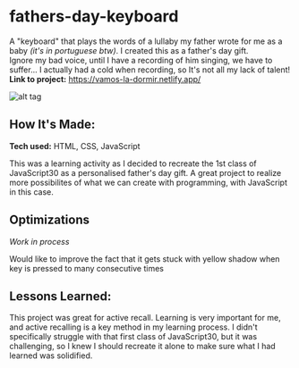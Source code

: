 # fathers-day-keyboard
A "keyboard" that plays the words of a lullaby my father wrote for me as a baby *(it's in portuguese btw)*. I created this as a father's day gift.
<br>
Ignore my bad voice, until I have a recording of him singing, we have to suffer... I actually had a cold when recording, so It's not all my lack of talent!
**Link to project:** https://vamos-la-dormir.netlify.app/

![alt tag](https://i.postimg.cc/FKV46RNT/Screen-Shot-2022-07-22-at-14-55-15.png)

## How It's Made:

**Tech used:** HTML, CSS, JavaScript

This was a learning activity as I decided to recreate the 1st class of JavaScript30 as a personalised father's day gift. A great project to realize more possibilites of what we can create with programming, with JavaScript in this case.

## Optimizations
*Work in process*

Would like to improve the fact that it gets stuck with yellow shadow when key is pressed to many consecutive times

## Lessons Learned:

This project was great for active recall. Learning is very important for me, and active recalling is a key method in my learning process. I didn't specifically struggle with that first class of JavaScript30, but it was challenging, so I knew I should recreate it alone to make sure what I had learned was solidified. 

